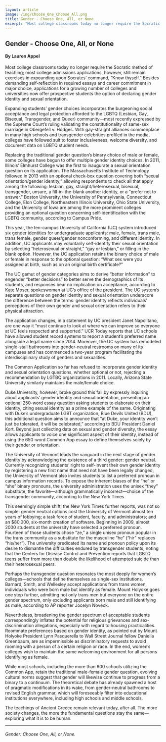 ```yaml
---
layout: article
image: /img/Choose_One_Choose_All.png
title: Gender - Choose One, All, or None 
excerpt: "Most college classrooms today no longer require the Socratic method of teaching; most college admissions applications, however, still remain exercises in expounding upon Socrates’ command, “Know thyself.”"
---
```


<h2>Gender - Choose One, All, or None</h2>
<h4>By Lauren Appel</h4>

Most college classrooms today no longer require the Socratic method of teaching; most college admissions applications, however, still remain exercises in expounding upon Socrates’ command, “Know thyself.” Besides demanding self-reflection in required essays and career commitment in major choice, applications for a growing number of colleges and universities now offer prospective students the option of declaring gender identity and sexual orientation. 

Expanding students’ gender choices incorporates the burgeoning social acceptance and legal protection afforded to the LGBTQ (Lesbian, Gay, Bisexual, Transgender, and Queer) community—most recently expressed by the Supreme Court’s ruling validating the constitutionality of same-sex marriage in Obergefell v. Hodges. With gay-straight alliances commonplace in many high schools and transgender celebrities profiled in the media, colleges have followed suit to foster inclusiveness, welcome diversity, and document data on LGBTQ student needs.

Replacing the traditional gender question’s binary choice of male or female, some colleges have begun to offer multiple gender identity choices. In 2011, Illinois’ Elmhurst College was the first to inaugurate a sexual orientation question on its application. The Massachusetts Institute of Technology followed in 2013 with an optional check-box question covering both “sexual orientation/gender identity,” allowing respondents to check all that apply among the following: lesbian, gay, straight/heterosexual, bisexual, transgender, unsure, a fill-in-the-blank another identity, or a “prefer not to answer.” Boston University, the University of Pennsylvania, Connecticut College, Elon College, Northeastern Illinois University, Ohio State University, and the University of Iowa are among the more prominent colleges providing an optional question concerning self-identification with the LGBTQ community, according to Campus Pride. 

This year, the ten-campus University of California (UC) system introduced six gender identities for undergraduate applicants: male, female, trans male, trans female, gender queer/gender nonconforming, and different identity. In addition, UC applicants may voluntarily self-identify their sexual orientation by selecting “heterosexual or straight,” “gay or lesbian,” or filling in the blank option. However, the UC application retains the binary choice of male or female in response to the optional question: “What sex were you assigned at birth, such as on an original birth certificate?”

The UC gamut of gender categories aims to derive “better information” to engender “better decisions” to better serve the demographics of its students, and responses bear no implication on acceptance, according to Kate Moser, spokeswoman at UC’s office of the president. The UC system’s separate questions on gender identity and sexual orientation underscore the difference between the terms: gender identity reflects individuals’ perceptions of their own gender and sexual orientation refers to their physical attraction. 

The application changes, in a statement by UC president Janet Napolitano, are one way it “must continue to look at where we can improve so everyone at UC feels respected and supported.” UCR Today reports that UC schools have allowed student record systems to report a student’s preferred name alongside a legal name since 2014. Moreover, the UC system has remodeled single-stall bathrooms into gender-neutral restrooms on many of its campuses and has commenced a two-year program facilitating the interdisciplinary study of genders and sexualities.

The Common Application so far has refused to incorporate gender identity and sexual orientation questions, whether optional or not, rejecting a recommendation by LGTBQ organizations in 2011. Locally, Arizona State University similarly maintains the male/female choice.

Duke University, however, broke ground this fall by expressly inquiring about applicants’ gender identity and sexual orientation, presenting an optional 250-word essay question asking students to elaborate on their identity, citing sexual identity as a prime example of the same. Originating with Duke’s undergraduate LGBT organization, Blue Devils United (BDU), this additional question aims to announce that “at Duke, your identity won’t just be tolerated, it will be celebrated,” according to BDU President Daniel Kort. Beyond just collecting data on sexual and gender diversity, the essay allows applicants to voice one significant aspect of their identity, instead of using the 650-word Common App essay to define themselves solely by their gender or orientation. 

The University of Vermont leads the vanguard in the next stage of gender identity by acknowledging the existence of a third gender: gender neutral. Currently recognizing students’ right to self-invent their own gender identity by registering a new first name that need not have been legally changed, the University of Vermont also invites students to list a preferred pronoun in campus information records. To expose the inherent biases of the “he” or “she” binary pronouns, the university administration uses the unisex “they” substitute, the favorite—although grammatically incorrect—choice of the transgender community, according to the New York Times. 

This seemingly simple shift, the New York Times further reports, was not so simple: gender neutral options cost the University of Vermont almost ten years of lobbying; a task force of student, faculty, and administrators; and an $80,000, six-month creation of software. Beginning in 2009, almost 2000 students at the university have selected a preferred pronoun. Fourteen of those students chose “ze,” a single unisex pronoun popular in the trans community as a substitute for the masculine “he” (“hir” replaces “his/her”). The university predicated its name and pronoun policy upon its desire to dismantle the difficulties endured by transgender students, noting that the Centers for Disease Control and Prevention reports that LGBTQ teens suffer from more than double the likelihood of attempted suicide than their heterosexual peers.

Perhaps the transgender question resonates the most deeply for women’s colleges—schools that define themselves as single-sex institutions. Barnard, Smith, and Wellesley accept applications from trans women, individuals who were born male but identify as female. Mount Holyoke goes one step further, admitting not only trans men but everyone on the entire gender spectrum, only excluding applicants born male and still identifying as male, according to AP reporter Jocelyn Noveck. 

Nevertheless, broadening the gender spectrum of acceptable students correspondingly inflates the potential for religious grievances and sex-discrimination allegations, especially with regard to housing practicalities. Roommate preferences based on gender identity, as pointed out by Mount Holyoke President Lynn Pasquerella to Wall Street Journal fellow Daniella Greenbaum, are as impermissible as discriminatory requests to avoid rooming with a person of a certain religion or race. In the end, women’s colleges wish to maintain the same welcoming environment for all persons identifying as female.

While most schools, including the more than 600 schools utilizing the Common App, retain the traditional male-female gender question, evolving cultural norms suggest that gender will likewise continue to progress from a binary to a continuum. The theoretical debate has already spawned a host of pragmatic modifications in its wake, from gender-neutral bathrooms to revised English grammar, which will foreseeably filter into educational institutions everywhere, including high schools and middle schools. 

The teachings of Ancient Greece remain relevant today, after all. The more society changes, the more the fundamental questions stay the same—exploring what it is to be human.

<hr style="border-color:#7D7D7D;height:0.5px;">

<h6>Gender: Choose One, All, or None. </h6>